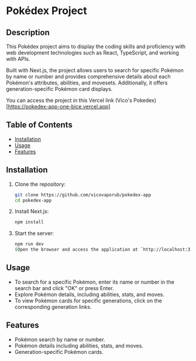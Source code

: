 # Pokédex Project

## Description

This Pokédex project aims to display the coding skills and proficiency with web development technologies such as React, TypeScript, and working with APIs.

Built with Next.js, the project allows users to search for specific Pokémon by name or number and provides comprehensive details about each Pokémon's attributes, abilities, and movesets. Additionally, it offers generation-specific Pokémon card displays.

You can access the project in this Vercel link (Vico's Pokedex)[https://pokedex-app-one-bice.vercel.app]


## Table of Contents

- [Installation](#installation)
- [Usage](#usage)
- [Features](#features)

## Installation

1. Clone the repository:

   ```bash
   git clone https://github.com/vicovaporub/pokedex-app
   cd pokedex-app

2. Install Next.js:
    ```bash
    npm install 

3. Start the server:
    ```bash
    npm run dev
    (Open the browser and access the application at `http://localhost:3000`)

## Usage
- To search for a specific Pokémon, enter its name or number in the search bar and click "OK" or press Enter.
- Explore Pokémon details, including abilities, stats, and moves.
- To view Pokémon cards for specific generations, click on the corresponding generation links.

## Features
- Pokémon search by name or number.
- Pokémon details including abilities, stats, and moves.
- Generation-specific Pokémon cards.